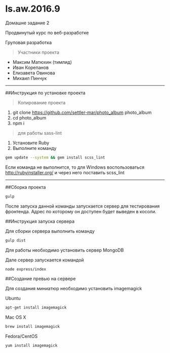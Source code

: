 # ls.aw.2016.9

Домашне задание 2

Продвинутый курс по веб-разработке

Груповая разработка

>Участники проекта

* Максим Матюхин (тимлид)
* Иван Корепанов
* Елизавета Овинова
* Михаил Пинчук


---
##Инструкция по установке проекта

>Копирование проекта

1. git clone https://github.com/settler-mar/photo_album photo_album
2. cd photo_album
3. npm i

>для работы sass-lint

1. Установите Ruby
2. Выполните команду

```sh
gem update --system && gem install scss_lint
````

Если команда не выполнится, то для Windows воспользоваться http://rubyinstaller.org/ и через него поставить scss_lint

---------

##Сборка проекта

```sh
gulp
```

После запуска данной команды запускается сервер для тестирования фронтенда. Адрес по которому он доступен будет выведен в косоли.

##Инструкция запуска сервера

Для сборки сервера выполнить команду

```sh
gulp dist
````

Для работы необходимо установить сервер MongoDB

Дале сервер запускается командой

```sh
node express/index
````

##Создание превью на сервере

Для создания миниатюр необходимо установить imagemagick

Ubuntu

```sh
apt-get install imagemagick
````

Mac OS X

```sh
brew install imagemagick
````

Fedora/CentOS

```sh
yum install imagemagick
````